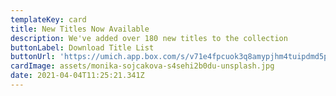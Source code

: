 ```yaml
---
templateKey: card
title: New Titles Now Available
description: We've added over 180 new titles to the collection
buttonLabel: Download Title List
buttonUrl: 'https://umich.app.box.com/s/v71e4fpcuok3q8amypjhm4tuipdmd5pr'
cardImage: assets/monika-sojcakova-s4sehi2b0du-unsplash.jpg
date: 2021-04-04T11:25:21.341Z
---
```

